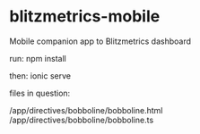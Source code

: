 # blitzmetrics-mobile
Mobile companion app to Blitzmetrics dashboard

run:
npm install

then:
ionic serve

files in question:

/app/directives/bobboline/bobboline.html
/app/directives/bobboline/bobboline.ts
